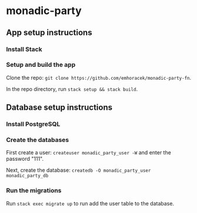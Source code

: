 # monadic-party

## App setup instructions

### Install Stack

### Setup and build the app

Clone the repo: `git clone https://github.com/emhoracek/monadic-party-fn`.

In the repo directory, run `stack setup && stack build`.

## Database setup instructions

### Install PostgreSQL

### Create the databases

First create a user: `createuser monadic_party_user -W` and enter the password "111".

Next, create the database: `createdb -O monadic_party_user monadic_party_db`

### Run the migrations

Run `stack exec migrate up` to run add the user table to the database.